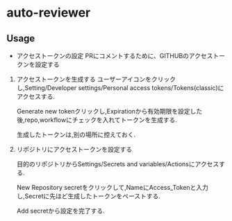 # auto-reviewer

## Usage
- アクセストークンの設定
PRにコメントするために、GITHUBのアクセストークンを設定する

1. アクセストークンを生成する
    ユーザーアイコンをクリックし,Setting/Developer settings/Personal access tokens/Tokens(classic)にアクセスする.

    Generate new tokenクリックし,Expirationから有効期限を設定した後,repo,workflowにチェックを入れてトークンを生成する.

    生成したトークンは,別の場所に控えておく.


2. リポジトリにアクセストークンを設定する

    目的のリポジトリからSettings/Secrets and variables/Actionsにアクセスする.

    New Repository secretをクリックして,NameにAccess_Tokenと入力し,Secretに先ほど生成したトークンをペーストする.

    Add secretから設定を完了する.
